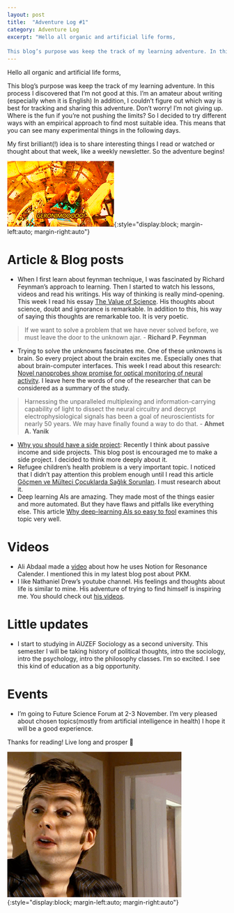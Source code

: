 ```yaml
---
layout: post
title:  "Adventure Log #1"
category: Adventure Log
excerpt: "Hello all organic and artificial life forms,

This blog’s purpose was keep the track of my learning adventure. In this process I discovered that I’m not good at this. I’m an amateur about writing (especially when it is English) "
---
```


Hello all organic and artificial life forms,

This blog’s purpose was keep the track of my learning adventure. In this process I discovered that I’m not good at this. I’m an amateur about writing (especially when it is English) In addition, I couldn’t figure out which way is best for tracking and sharing this adventure. Don’t worry! I’m not giving up. Where is the fun if you’re not pushing the limits? So I decided to try different ways with an empirical approach to find most suitable idea. This means that you can see many experimental things in the following days.

My first brilliant(!) idea is to share interesting things I read or watched or thought about that week, like a weekly newsletter. So the adventure begins!

![Geronimo](/assets/geronimo.gif){:style="display:block; margin-left:auto; margin-right:auto"}

# Article & Blog posts

* When I first learn about feynman technique, I was fascinated by Richard Feynman’s approach to learning. Then I started to watch his lessons, videos and read his writings. His way of thinking is really mind-opening. This week I read his essay [The Value of Science](https://fermatslibrary.com/s/the-value-of-science). His thoughts about science, doubt and ignorance is remarkable. In addition to this, his way of saying this thoughts are remarkable too. It is very poetic.
> If we want to solve a problem that we have never solved before, we must leave the door to the unknown ajar. - **Richard P. Feynman**
* Trying to solve the unknowns fascinates me. One of these unknowns is brain. So every project about the brain excites me. Especially ones that about brain-computer interfaces. This week I read about this research: [Novel nanoprobes show promise for optical monitoring of neural activity](https://www.sciencedaily.com/releases/2019/10/191018181041.htm). I leave here the words of one of the researcher that can be considered as a summary of the study.
> Harnessing the unparalleled multiplexing and information-carrying capability of light to dissect the neural circuitry and decrypt electrophysiological signals has been a goal of neuroscientists for nearly 50 years. We may have finally found a way to do that. - **Ahmet A. Yanik**
* [Why you should have a side project](https://erickhun.com/posts/why-you-should-have-a-side-project/): Recently I think about passive income and side projects. This blog post is encouraged me to make a side project. I decided to think more deeply about it.
* Refugee children’s health problem is a very important topic. I noticed that I didn’t pay attention this problem enough until I read this article [Göçmen ve Mülteci Çocuklarda Sağlık Sorunları](https://insamer.com/tr/gocmen-ve-multeci-cocuklarda-saglik-sorunlari_2424.html). I must research about it.
* Deep learning AIs are amazing. They made most of the things easier and more automated. But they have flaws and pitfalls like everything else. This article [Why deep-learning AIs so easy to fool](https://www.nature.com/articles/d41586-019-03013-5) examines this topic very well.

# Videos

* Ali Abdaal made a [video](https://www.youtube.com/watch?v=lKYBB-Uw1IM) about how he uses Notion for Resonance Calender. I mentioned this in my latest blog post about PKM. 
* I like Nathaniel Drew’s youtube channel. His feelings and thoughts about life is similar to mine. His adventure of trying to find himself is inspiring me. You should check out [his videos](https://www.youtube.com/channel/UCrdWRLq10OHuy7HmSckV3Vg).

# Little updates

* I start to studying in AUZEF Sociology as a second university. This semester I will be taking history of political thoughts, intro the sociology, intro the psychology, intro the philosophy classes. I’m so excited. I see this kind of education as a big opportunity.

# Events

* I’m going to Future Science Forum at 2-3 November. I’m very pleased about chosen topics(mostly from artificial intelligence in health) I hope it will be a good experience. 

Thanks for reading! Live long and prosper 🖖

![Doctor Salute](/assets/doctor_salute.gif){:style="display:block; margin-left:auto; margin-right:auto"}